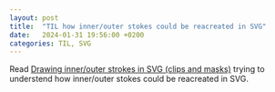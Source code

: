 ```yaml
---
layout: post
title:  "TIL how inner/outer stokes could be reacreated in SVG"
date:   2024-01-31 19:56:00 +0200
categories: TIL, SVG
---
```

Read [Drawing inner/outer strokes in SVG (clips and masks)](https://alexwlchan.net/2021/inner-outer-strokes-svg/) trying to understend how inner/outer stokes could be reacreated in SVG.
